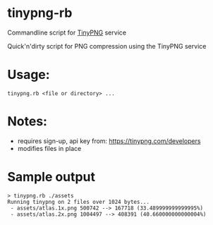 # tinypng-rb
Commandline script for [TinyPNG](http://tinypng.com) service

Quick'n'dirty script for PNG compression using the TinyPNG service

# Usage:

`tinypng.rb <file or directory> ...`

# Notes:
  - requires sign-up, api key from: https://tinypng.com/developers
  - modifies files in place

# Sample output

```
> tinypng.rb ./assets
Running tinypng on 2 files over 1024 bytes...
 - assets/atlas.1x.png 500742 --> 167718 (33.489999999999995%)
 - assets/atlas.2x.png 1004497 --> 408391 (40.660000000000004%)
```
